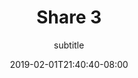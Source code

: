 ---
title: Share 3
subtitle: subtitle
date: 2019-02-01T21:40:40-08:00
draft: true
author:
kind: post
type: notes
layout: share
slug: share-1
description: 
keywords: 
releases: share
weight: 
---
